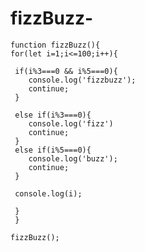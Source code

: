 # fizzBuzz-

    function fizzBuzz(){
    for(let i=1;i<=100;i++){

     if(i%3===0 && i%5===0){
        console.log('fizzbuzz');
        continue;
     }

     else if(i%3===0){
        console.log('fizz')
        continue;
     }
     else if(i%5===0){
        console.log('buzz');
        continue;
     }
   
     console.log(i);

     }
     }

    fizzBuzz();
